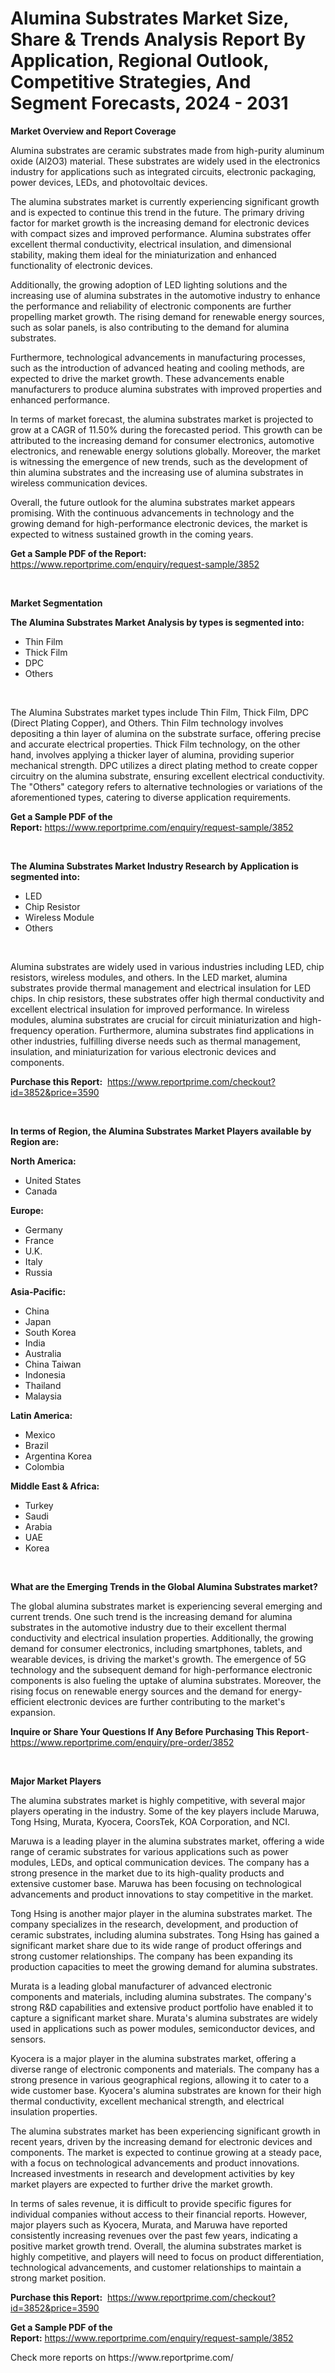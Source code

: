 <p><h1>Alumina Substrates Market Size, Share & Trends Analysis Report By Application, Regional Outlook, Competitive Strategies, And Segment Forecasts, 2024 - 2031</h1></p><p><strong>Market Overview and Report Coverage</strong></p>
<p><p>Alumina substrates are ceramic substrates made from high-purity aluminum oxide (Al2O3) material. These substrates are widely used in the electronics industry for applications such as integrated circuits, electronic packaging, power devices, LEDs, and photovoltaic devices.</p><p>The alumina substrates market is currently experiencing significant growth and is expected to continue this trend in the future. The primary driving factor for market growth is the increasing demand for electronic devices with compact sizes and improved performance. Alumina substrates offer excellent thermal conductivity, electrical insulation, and dimensional stability, making them ideal for the miniaturization and enhanced functionality of electronic devices.</p><p>Additionally, the growing adoption of LED lighting solutions and the increasing use of alumina substrates in the automotive industry to enhance the performance and reliability of electronic components are further propelling market growth. The rising demand for renewable energy sources, such as solar panels, is also contributing to the demand for alumina substrates.</p><p>Furthermore, technological advancements in manufacturing processes, such as the introduction of advanced heating and cooling methods, are expected to drive the market growth. These advancements enable manufacturers to produce alumina substrates with improved properties and enhanced performance.</p><p>In terms of market forecast, the alumina substrates market is projected to grow at a CAGR of 11.50% during the forecasted period. This growth can be attributed to the increasing demand for consumer electronics, automotive electronics, and renewable energy solutions globally. Moreover, the market is witnessing the emergence of new trends, such as the development of thin alumina substrates and the increasing use of alumina substrates in wireless communication devices.</p><p>Overall, the future outlook for the alumina substrates market appears promising. With the continuous advancements in technology and the growing demand for high-performance electronic devices, the market is expected to witness sustained growth in the coming years.</p></p>
<p><strong>Get a Sample PDF of the Report:</strong> <a href="https://www.reportprime.com/enquiry/request-sample/3852">https://www.reportprime.com/enquiry/request-sample/3852</a></p>
<p>&nbsp;</p>
<p><strong>Market Segmentation</strong></p>
<p><strong>The Alumina Substrates Market Analysis by types is segmented into:</strong></p>
<p><ul><li>Thin Film</li><li>Thick Film</li><li>DPC</li><li>Others</li></ul></p>
<p>&nbsp;</p>
<p><p>The Alumina Substrates market types include Thin Film, Thick Film, DPC (Direct Plating Copper), and Others. Thin Film technology involves depositing a thin layer of alumina on the substrate surface, offering precise and accurate electrical properties. Thick Film technology, on the other hand, involves applying a thicker layer of alumina, providing superior mechanical strength. DPC utilizes a direct plating method to create copper circuitry on the alumina substrate, ensuring excellent electrical conductivity. The "Others" category refers to alternative technologies or variations of the aforementioned types, catering to diverse application requirements.</p></p>
<p><strong>Get a Sample PDF of the Report:</strong>&nbsp;<a href="https://www.reportprime.com/enquiry/request-sample/3852">https://www.reportprime.com/enquiry/request-sample/3852</a></p>
<p>&nbsp;</p>
<p><strong>The Alumina Substrates Market Industry Research by Application is segmented into:</strong></p>
<p><ul><li>LED</li><li>Chip Resistor</li><li>Wireless Module</li><li>Others</li></ul></p>
<p>&nbsp;</p>
<p><p>Alumina substrates are widely used in various industries including LED, chip resistors, wireless modules, and others. In the LED market, alumina substrates provide thermal management and electrical insulation for LED chips. In chip resistors, these substrates offer high thermal conductivity and excellent electrical insulation for improved performance. In wireless modules, alumina substrates are crucial for circuit miniaturization and high-frequency operation. Furthermore, alumina substrates find applications in other industries, fulfilling diverse needs such as thermal management, insulation, and miniaturization for various electronic devices and components.</p></p>
<p><strong>Purchase this Report:</strong>&nbsp; <a href="https://www.reportprime.com/checkout?id=3852&price=3590">https://www.reportprime.com/checkout?id=3852&price=3590</a></p>
<p>&nbsp;</p>
<p><strong>In terms of Region, the Alumina Substrates Market Players available by Region are:</strong></p>
<p>
    <p> <strong> North America: </strong>
        <ul>
            <li>United States</li>
            <li>Canada</li>
        </ul>
        </p> 
    <p> <strong> Europe: </strong>
        <ul>
            <li>Germany</li>
            <li>France</li>
            <li>U.K.</li>
            <li>Italy</li>
            <li>Russia</li>
        </ul>
        </p> 
    <p> <strong> Asia-Pacific: </strong>
        <ul>
            <li>China</li>
            <li>Japan</li>
            <li>South Korea</li>
            <li>India</li>
            <li>Australia</li>
            <li>China Taiwan</li>
            <li>Indonesia</li>
            <li>Thailand</li>
            <li>Malaysia</li>
        </ul>
        </p> 
    <p> <strong> Latin America: </strong>
        <ul>
            <li>Mexico</li>
            <li>Brazil</li>
            <li>Argentina Korea</li>
            <li>Colombia</li>
        </ul>
        </p> 
    <p> <strong> Middle East & Africa: </strong>
        <ul>
            <li>Turkey</li>
            <li>Saudi</li>
            <li>Arabia</li>
            <li>UAE</li>
            <li>Korea</li>
        </ul>
    </p>
    </p>
<p>&nbsp;</p>
<p><strong>What are the Emerging Trends in the Global Alumina Substrates market?</strong></p>
<p><p>The global alumina substrates market is experiencing several emerging and current trends. One such trend is the increasing demand for alumina substrates in the automotive industry due to their excellent thermal conductivity and electrical insulation properties. Additionally, the growing demand for consumer electronics, including smartphones, tablets, and wearable devices, is driving the market's growth. The emergence of 5G technology and the subsequent demand for high-performance electronic components is also fueling the uptake of alumina substrates. Moreover, the rising focus on renewable energy sources and the demand for energy-efficient electronic devices are further contributing to the market's expansion.</p></p>
<p><strong>Inquire or Share Your Questions If Any Before Purchasing This Report</strong>- <a href="https://www.reportprime.com/enquiry/pre-order/3852">https://www.reportprime.com/enquiry/pre-order/3852</a></p>
<p>&nbsp;</p>
<p><strong>Major Market Players</strong></p>
<p><p>The alumina substrates market is highly competitive, with several major players operating in the industry. Some of the key players include Maruwa, Tong Hsing, Murata, Kyocera, CoorsTek, KOA Corporation, and NCI. </p><p>Maruwa is a leading player in the alumina substrates market, offering a wide range of ceramic substrates for various applications such as power modules, LEDs, and optical communication devices. The company has a strong presence in the market due to its high-quality products and extensive customer base. Maruwa has been focusing on technological advancements and product innovations to stay competitive in the market.</p><p>Tong Hsing is another major player in the alumina substrates market. The company specializes in the research, development, and production of ceramic substrates, including alumina substrates. Tong Hsing has gained a significant market share due to its wide range of product offerings and strong customer relationships. The company has been expanding its production capacities to meet the growing demand for alumina substrates.</p><p>Murata is a leading global manufacturer of advanced electronic components and materials, including alumina substrates. The company's strong R&D capabilities and extensive product portfolio have enabled it to capture a significant market share. Murata's alumina substrates are widely used in applications such as power modules, semiconductor devices, and sensors.</p><p>Kyocera is a major player in the alumina substrates market, offering a diverse range of electronic components and materials. The company has a strong presence in various geographical regions, allowing it to cater to a wide customer base. Kyocera's alumina substrates are known for their high thermal conductivity, excellent mechanical strength, and electrical insulation properties.</p><p>The alumina substrates market has been experiencing significant growth in recent years, driven by the increasing demand for electronic devices and components. The market is expected to continue growing at a steady pace, with a focus on technological advancements and product innovations. Increased investments in research and development activities by key market players are expected to further drive the market growth.</p><p>In terms of sales revenue, it is difficult to provide specific figures for individual companies without access to their financial reports. However, major players such as Kyocera, Murata, and Maruwa have reported consistently increasing revenues over the past few years, indicating a positive market growth trend. Overall, the alumina substrates market is highly competitive, and players will need to focus on product differentiation, technological advancements, and customer relationships to maintain a strong market position.</p></p>
<p><strong>Purchase this Report:</strong>&nbsp;&nbsp;<a href="https://www.reportprime.com/checkout?id=3852&price=3590">https://www.reportprime.com/checkout?id=3852&price=3590</a></p>
<p></p>
<p><strong>Get a Sample PDF of the Report:</strong>&nbsp;<a href="https://www.reportprime.com/enquiry/request-sample/3852">https://www.reportprime.com/enquiry/request-sample/3852</a></p>
<p>Check more reports on https://www.reportprime.com/</p>